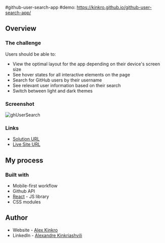 #github-user-search-app
#demo: https://kinkro.github.io/github-user-search-app/

## Overview

### The challenge

Users should be able to:

- View the optimal layout for the app depending on their device's screen size
- See hover states for all interactive elements on the page
- Search for GitHub users by their username
- See relevant user information based on their search
- Switch between light and dark themes

### Screenshot

![ghUserSearch](https://user-images.githubusercontent.com/85110325/221865611-056d9904-ba97-4b2f-8595-a393f8c8d627.jpg)



### Links

- [Solution URL](https://github.com/Kinkro/github-user-search-app)
- [Live Site URL](https://kinkro.github.io/github-user-search-app/)

## My process

### Built with

- Mobile-first workflow
- Github API
- [React](https://reactjs.org/) - JS library
- CSS modules


## Author

- Website - [Alex Kinkro](https://kinkro.github.io/Portfolio/)
- LinkedIn - [Alexandre Kinkriashvili](https://www.linkedin.com/in/alexkinkriashvili/)

